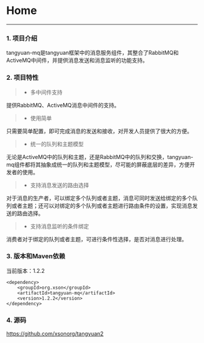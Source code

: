 # Home

------

### 1. 项目介绍

tangyuan-mq是tangyuan框架中的消息服务组件，其整合了RabbitMQ和ActiveMQ中间件，并提供消息发送和消息监听的功能支持。

### 2. 项目特性

> * 多中间件支持

提供RabbitMQ、ActiveMQ消息中间件的支持。

> * 使用简单

只需要简单配置，即可完成消息的发送和接收，对开发人员提供了很大的方便。

> * 统一的队列和主题模型

无论是ActiveMQ中的队列和主题，还是RabbitMQ中的队列和交换，tangyuan-mq组件都将其抽象成统一的队列和主题模型，尽可能的屏蔽底层的差异，方便开发者的使用。

> * 支持消息发送的路由选择

对于消息的生产者，可以绑定多个队列或者主题，消息可同时发送给绑定的多个队列或者主题；还可以对绑定的多个队列或者主题进行路由条件的设置，实现消息发送的路由选择。

> * 支持消息监听的条件绑定

消费者对于绑定的队列或者主题，可进行条件性选择，是否对消息进行处理。

### 3. 版本和Maven依赖

当前版本：1.2.2

	<dependency>
	    <groupId>org.xson</groupId>
	    <artifactId>tangyuan-mq</artifactId>
	    <version>1.2.2</version>
	</dependency>
	
### 4. 源码

<https://github.com/xsonorg/tangyuan2>


